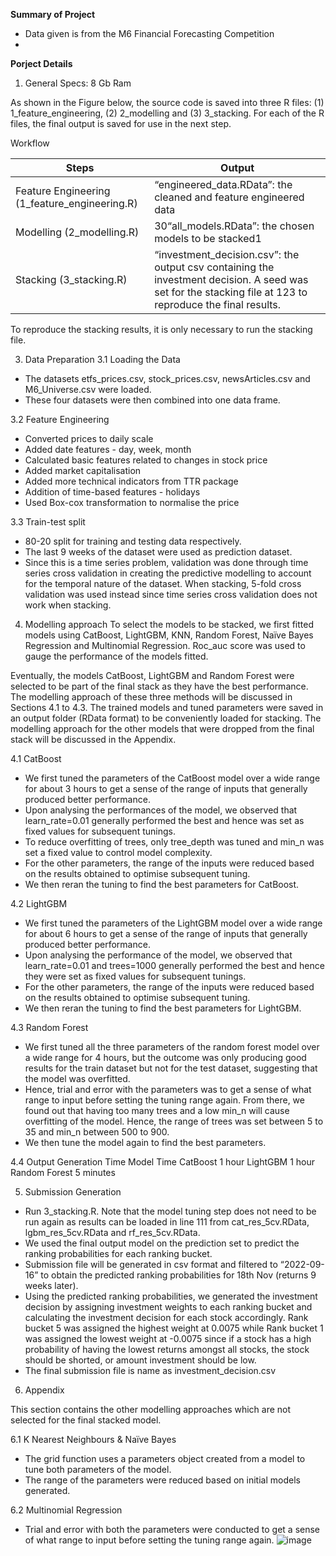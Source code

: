 **Summary of Project**
- Data given is from the M6 Financial Forecasting Competition
- 

**Porject Details**
1. General
Specs: 8 Gb Ram

As shown in the Figure below, the source code is saved into three R files: (1) 1_feature_engineering, (2) 2_modelling and (3) 3_stacking. For each of the R files, the final output is saved for use in the next step.

Workflow

Steps | Output
--- | ---
Feature Engineering (1_feature_engineering.R) | “engineered_data.RData”: the cleaned and feature engineered data
Modelling (2_modelling.R)	 | 30“all_models.RData”: the chosen models to be stacked1 
Stacking (3_stacking.R)	 | “investment_decision.csv”: the output csv containing the investment decision. A seed was set for the stacking file at 123 to reproduce the final results. 

To reproduce the stacking results, it is only necessary to run the stacking file.

3. Data Preparation
3.1 Loading the Data
- The datasets etfs_prices.csv, stock_prices.csv, newsArticles.csv and M6_Universe.csv were loaded.
- These four datasets were then combined into one data frame.

3.2 Feature Engineering
- Converted prices to daily scale 
- Added date features - day, week, month
- Calculated basic features related to changes in stock price
- Added market capitalisation
- Added more technical indicators from TTR package
- Addition of time-based features - holidays
- Used Box-cox transformation to normalise the price 

3.3 Train-test split
- 80-20 split for training and testing data respectively.
- The last 9 weeks of the dataset were used as prediction dataset.
- Since this is a time series problem, validation was done through time series cross validation in creating the predictive modelling to account for the temporal nature of the dataset. When stacking, 5-fold cross validation was used instead since time series cross validation does not work when stacking.

4. Modelling approach
To select the models to be stacked, we first fitted models using CatBoost, LightGBM, KNN, Random Forest, Naïve Bayes Regression and Multinomial Regression. Roc_auc score was used to gauge the performance of the models fitted. 

Eventually, the models CatBoost, LightGBM and Random Forest were selected to be part of the final stack as they have the best performance. The modelling approach of these three methods will be discussed in Sections 4.1 to 4.3. The trained models and tuned parameters were saved in an output folder (RData format) to be conveniently loaded for stacking. The modelling approach for the other models that were dropped from the final stack will be discussed in the Appendix. 

4.1 CatBoost 
- We first tuned the parameters of the CatBoost model over a wide range for about 3 hours to get a sense of the range of inputs that generally produced better performance. 
- Upon analysing the performances of the model, we observed that learn_rate=0.01 generally performed the best and hence was set as fixed values for subsequent tunings. 
- To reduce overfitting of trees, only tree_depth was tuned and min_n was set a fixed value to control model complexity.
- For the other parameters, the range of the inputs were reduced based on the results obtained to optimise subsequent tuning.
- We then reran the tuning to find the best parameters for CatBoost.

4.2 LightGBM
- We first tuned the parameters of the LightGBM model over a wide range for about 6 hours to get a sense of the range of inputs that generally produced better performance. 
- Upon analysing the performance of the model, we observed that learn_rate=0.01 and trees=1000 generally performed the best and hence they were set as fixed values for subsequent tunings. 
- For the other parameters, the range of the inputs were reduced based on the results obtained to optimise subsequent tuning.
- We then reran the tuning to find the best parameters for LightGBM. 

4.3 Random Forest
- We first tuned all the three parameters of the random forest model over a wide range for 4 hours, but the outcome was only producing good results for the train dataset but not for the test dataset, suggesting that the model was overfitted.
- Hence, trial and error with the parameters was to get a sense of what range to input before setting the tuning range again. From there, we found out that having too many trees and a low min_n will cause overfitting of the model. Hence, the range of trees was set between 5 to 35 and min_n between 500 to 900.
- We then tune the model again to find the best parameters.
 

4.4 Output Generation Time
Model	Time 
CatBoost	1 hour
LightGBM 	1 hour
Random Forest	5 minutes

5. Submission Generation
- Run 3_stacking.R.  Note that the model tuning step does not need to be run again as results can be loaded in line 111 from cat_res_5cv.RData, lgbm_res_5cv.RData and rf_res_5cv.RData. 
- We used the final output model on the prediction set to predict the ranking probabilities for each ranking bucket.
- Submission file will be generated in csv format and filtered to “2022-09-16” to obtain the predicted ranking probabilities for 18th Nov (returns 9 weeks later).
- Using the predicted ranking probabilities, we generated the investment decision by assigning investment weights to each ranking bucket and calculating the investment decision for each stock accordingly. Rank bucket 5 was assigned the highest weight at 0.0075 while Rank bucket 1 was assigned the lowest weight at -0.0075 since if a stock has a high probability of having the lowest returns amongst all stocks, the stock should be shorted, or amount investment should be low. 
- The final submission file is name as investment_decision.csv

6. Appendix

This section contains the other modelling approaches which are not selected for the final stacked model.

6.1 K Nearest Neighbours & Naïve Bayes
- The grid function uses a parameters object created from a model to tune both parameters of the model.
- The range of the parameters were reduced based on initial models generated. 

6.2 Multinomial Regression
- Trial and error with both the parameters were conducted to get a sense of what range to input before setting the tuning range again.
![image](https://user-images.githubusercontent.com/69724535/218401611-15b5769a-1fb0-4bb2-bfe5-4275627039e4.png)
